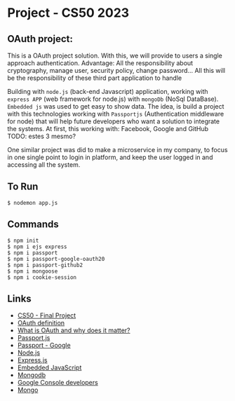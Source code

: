 # Project - CS50 2023


## OAuth project:
This is a OAuth project solution. With this, we will provide to users a single approach authentication. Advantage: All the responsibility about cryptography, manage user, security policy, change password... All this will be the responsibility of these third part application to handle

Building with `node.js` (back-end Javascript) application, working with `express APP` (web framework for node.js) with `mongoDb` (NoSql DataBase).
`Embedded js` was used to get easy to show data.
The idea, is build a project with this technologies working with `Passportjs` (Authentication middleware for node) that will help future developers who want a solution to integrate the systems.
At first, this working with: Facebook, Google and GitHub TODO: estes 3 mesmo?

One similar project was did to make a microservice in my company, to focus in one single point to login in platform, and keep the user logged in and accessing all the system.

## To Run
```Shell
$ nodemon app.js
```

## Commands
```Shell
$ npm init
$ npm i ejs express
$ npm i passport
$ npm i passport-google-oauth20
$ npm i passport-github2
$ npm i mongoose
$ npm i cookie-session
```


## Links
* [CS50 - Final Project](https://cs50.harvard.edu/x/2023/project/)
* [OAuth definition](https://oauth.net/)
* [What is OAuth and why does it matter?](https://www.youtube.com/watch?v=KT8ybowdyr0)
* [Passport.js](https://www.passportjs.org/)
* [Passport - Google](https://www.passportjs.org/packages/passport-google-oauth20/)
* [Node.js](https://nodejs.org/en/)
* [Express.js](https://expressjs.com/)
* [Embedded JavaScript](https://ejs.co/)
* [Mongodb](https://www.mongodb.com/)
* [Google Console developers](https://console.developers.google.com/)
* [Mongo](https://cloud.mongodb.com/)



